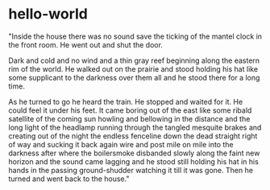 # hello-world

"Inside the house there was no sound save the ticking of the mantel clock in the front room. He went out and shut the door.

Dark and cold and no wind and a thin gray reef beginning along the eastern rim of the world. He walked out on the prairie and stood holding his hat like some supplicant to the darkness over them all and he stood there for a long time.

As he turned to go he heard the train. He stopped and waited for it. He could feel it under his feet. It came boring out of the east like some ribald satellite of the coming sun howling and bellowing in the distance and the long light of the headlamp running through the tangled mesquite brakes and creating out of the night the endless fenceline down the dead straight right of way and sucking it back again wire and post mile on mile into the darkness after where the boilersmoke disbanded slowly along the faint new horizon and the sound came lagging and he stood still holding his hat in his hands in the passing ground-shudder watching it till it was gone. Then he turned and went back to the house."
